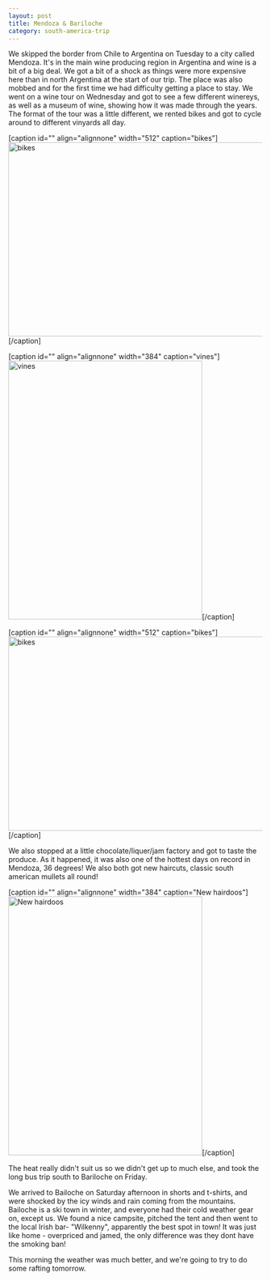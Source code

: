 ```yaml
---
layout: post
title: Mendoza & Bariloche
category: south-america-trip
---
```

We skipped the border from Chile to Argentina on Tuesday to a city called Mendoza. It's in the main wine producing region in Argentina and wine is a bit of a big deal. We got a bit of a shock as things were more expensive here than in north Argentina at the start of our trip. The place was also mobbed and for the first time we had difficulty getting a place to stay.
We went on a wine tour on Wednesday and got to see a few different winereys, as well as a museum of wine, showing how it was made through the years. The format of the tour was a little different, we rented bikes and got to cycle around to different vinyards all day.

[caption id="" align="alignnone" width="512" caption="bikes"]<img title="bikes" src="http://lh3.ggpht.com/_b1mpf9kDnbA/SYEGIdoYNwI/AAAAAAAAE5U/E-Dj71Jywyw/s512/P1220100.JPG" alt="bikes" width="512" height="384" />[/caption]

[caption id="" align="alignnone" width="384" caption="vines"]<img title="vines" src="http://lh6.ggpht.com/_b1mpf9kDnbA/SYEFgkgiMOI/AAAAAAAAE4A/SzQ_tNp-Z_w/s512/P1220089.JPG" alt="vines" width="384" height="512" />[/caption]

[caption id="" align="alignnone" width="512" caption="bikes"]<img title="bikes" src="http://lh4.ggpht.com/_b1mpf9kDnbA/SYEFVLWO3gI/AAAAAAAAE3w/qpMIbQ4ev6A/s512/P1220087.JPG" alt="bikes" width="512" height="384" />[/caption]

We also stopped at a little chocolate/liquer/jam factory and got to taste the produce. As it happened, it was also one of the hottest days on record in Mendoza, 36 degrees! We also both got new haircuts, classic south american mullets all round!

[caption id="" align="alignnone" width="384" caption="New hairdoos"]<img title="New hairdoos" src="http://lh3.ggpht.com/_b1mpf9kDnbA/SYEER_riXWI/AAAAAAAAE1U/iwMbMTSSnA4/s512/P1260147.JPG" alt="New hairdoos" width="384" height="512" />[/caption]

The heat really didn't suit us so we didn't get up to much else, and took the long bus trip south to Bariloche on Friday.

We arrived to Bailoche on Saturday afternoon in shorts and t-shirts, and were shocked by the icy winds and rain coming from the mountains. Bailoche is a ski town in winter, and everyone had their cold weather gear on, except us. We found a nice campsite, pitched the tent and then went to the local Irish bar- "Wilkenny", apparently the best spot in town! It was just like home - overpriced and jamed, the only difference was they dont have the smoking ban!

This morning the weather was much better, and we're going to try to do some rafting tomorrow.

